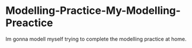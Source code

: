 # Modelling-Practice-My-Modelling-Preactice

Im gonna modell myself trying to complete the modelling practice at home.
